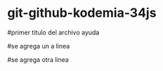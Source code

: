 # git-github-kodemia-34js

#primer titulo del archivo ayuda

#se agrega un a linea

#se agrega otra linea
